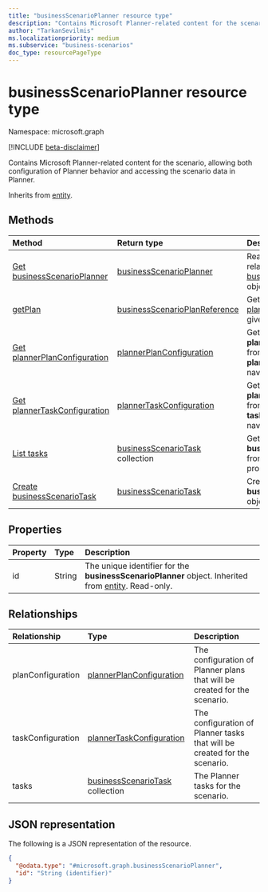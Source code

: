 ```yaml
---
title: "businessScenarioPlanner resource type"
description: "Contains Microsoft Planner-related content for the scenario, allowing both configuration of Planner behavior and accessing the scenario data in Planner."
author: "TarkanSevilmis"
ms.localizationpriority: medium
ms.subservice: "business-scenarios"
doc_type: resourcePageType
---
```


# businessScenarioPlanner resource type

Namespace: microsoft.graph

[!INCLUDE [beta-disclaimer](../../includes/beta-disclaimer.md)]

Contains Microsoft Planner-related content for the scenario, allowing both configuration of Planner behavior and accessing the scenario data in Planner.

Inherits from [entity](../resources/entity.md).

## Methods

|Method|Return type|Description|
|:---|:---|:---|
|[Get businessScenarioPlanner](../api/businessscenarioplanner-get.md)|[businessScenarioPlanner](../resources/businessscenarioplanner.md)|Read the properties and relationships of a [businessScenarioPlanner](../resources/businessscenarioplanner.md) object.|
|[getPlan](../api/businessscenarioplanner-getplan.md)|[businessScenarioPlanReference](../resources/businessscenarioplanreference.md)|Get information about the [plannerPlan](../resources/plannerplan.md) mapped to a given target.|
|[Get plannerPlanConfiguration](../api/plannerplanconfiguration-get.md)|[plannerPlanConfiguration](../resources/plannerplanconfiguration.md)|Get the **plannerPlanConfiguration** from the **planConfiguration** navigation property.|
|[Get plannerTaskConfiguration](../api/plannertaskconfiguration-get.md)|[plannerTaskConfiguration](../resources/plannertaskconfiguration.md)|Get the **plannerTaskConfiguration** from the **taskConfiguration** navigation property.|
|[List tasks](../api/businessscenarioplanner-list-tasks.md)|[businessScenarioTask](../resources/businessscenariotask.md) collection|Get the **businessScenarioTasks** from the **tasks** navigation property.|
|[Create businessScenarioTask](../api/businessscenarioplanner-post-tasks.md)|[businessScenarioTask](../resources/businessscenariotask.md)|Create a new **businessScenarioTask** object.|

## Properties

|Property|Type|Description|
|:---|:---|:---|
|id|String|The unique identifier for the **businessScenarioPlanner** object. Inherited from [entity](../resources/entity.md). Read-only.|

## Relationships

|Relationship|Type|Description|
|:---|:---|:---|
|planConfiguration|[plannerPlanConfiguration](../resources/plannerplanconfiguration.md)|The configuration of Planner plans that will be created for the scenario.|
|taskConfiguration|[plannerTaskConfiguration](../resources/plannertaskconfiguration.md)|The configuration of Planner tasks that will be created for the scenario.|
|tasks|[businessScenarioTask](../resources/businessscenariotask.md) collection|The Planner tasks for the scenario.|

## JSON representation

The following is a JSON representation of the resource.
<!-- {
  "blockType": "resource",
  "keyProperty": "id",
  "@odata.type": "microsoft.graph.businessScenarioPlanner",
  "baseType": "microsoft.graph.entity",
  "openType": false
}
-->
``` json
{
  "@odata.type": "#microsoft.graph.businessScenarioPlanner",
  "id": "String (identifier)"
}
```

